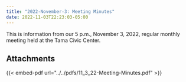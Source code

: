 ```yaml
---
title: "2022-November-3: Meeting Minutes"
date: 2022-11-03T22:23:03-05:00
---
```

This is information from our 5 p.m., November 3, 2022, regular monthly meeting held at the Tama Civic Center. 
 
## Attachments

{{< embed-pdf url="../../pdfs/11_3_22-Meeting-Minutes.pdf" >}}
